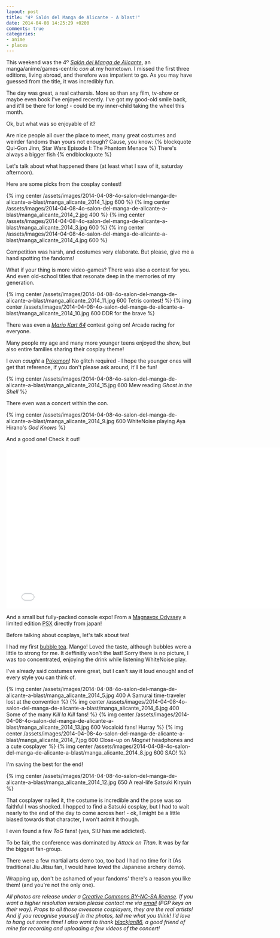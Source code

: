 ```yaml
---
layout: post
title: "4º Salón del Manga de Alicante - A blast!"
date: 2014-04-08 14:25:29 +0200
comments: true
categories: 
- anime
- places
---
```


This weekend was the 4º *[Salón del Manga de Alicante](http://www.smalicante.com/)*, an manga/anime/games-centric *con* at my hometown.
I missed the first three editions, living abroad, and therefore was impatient to go. As you may have guessed from the title, it was incredibly fun.

The day was great, a real catharsis. More so than any film, tv-show or maybe even book I've enjoyed recently.
I've got my good-old smile back, and it'll be there for long! - could be my inner-child taking the wheel this month.

Ok, but what was so enjoyable of it? 

Are nice people all over the place to meet, many great costumes and weirder fandoms than yours not enough? 
Cause, you know: 
{% blockquote Qui-Gon Jinn, Star Wars Episode I: The Phantom Menace %}
There's always a bigger fish
{% endblockquote %}

Let's talk about what happened there (at least what I saw of it, saturday afternoon).

Here are some picks from the cosplay contest!

{% img center /assets/images/2014-04-08-4o-salon-del-manga-de-alicante-a-blast/manga_alicante_2014_1.jpg 600 %}
{% img center /assets/images/2014-04-08-4o-salon-del-manga-de-alicante-a-blast/manga_alicante_2014_2.jpg 400 %}
{% img center /assets/images/2014-04-08-4o-salon-del-manga-de-alicante-a-blast/manga_alicante_2014_3.jpg 600 %}
{% img center /assets/images/2014-04-08-4o-salon-del-manga-de-alicante-a-blast/manga_alicante_2014_4.jpg 600 %}


Competition was harsh, and costumes very elaborate. But please, give me a hand spotting the fandoms!

What if your thing is more video-games? There was also a contest for you.
And even old-school titles that resonate deep in the memories of my generation. 

{% img center /assets/images/2014-04-08-4o-salon-del-manga-de-alicante-a-blast/manga_alicante_2014_11.jpg 600 Tetris contest! %}
{% img center /assets/images/2014-04-08-4o-salon-del-manga-de-alicante-a-blast/manga_alicante_2014_10.jpg 600 DDR for the brave %}

There was even a [*Mario Kart 64*](https://en.wikipedia.org/wiki/Mario_Kart_64) contest going on! Arcade racing for everyone.

Many people my age and many more younger teens enjoyed the show, but also entire families sharing their cosplay theme!

I even *caught* a [Pokemon](https://en.wikipedia.org/wiki/Mew_%28Pok%C3%A9mon%29)! No glitch required - I hope the younger ones will get that reference, if you don't please ask around, it'll be fun!

{% img center /assets/images/2014-04-08-4o-salon-del-manga-de-alicante-a-blast/manga_alicante_2014_15.jpg 600 Mew reading *Ghost in the Shell* %}

There even was a concert within the con.

{% img center /assets/images/2014-04-08-4o-salon-del-manga-de-alicante-a-blast/manga_alicante_2014_9.jpg 600 WhiteNoise playing Aya Hirano's *God Knows* %}

And a good one! Check it out!

<iframe width="770" height="430" src="//www.youtube-nocookie.com/embed/QQq5lH387js" frameborder="0" allowfullscreen></iframe>

And a small but fully-packed console expo! From a [Magnavox Odyssey](https://en.wikipedia.org/wiki/Magnavox_Odyssey) a limited edition [PSX](https://en.wikipedia.org/wiki/PSX_%28video_game_console%29) directly from japan!

Before talking about cosplays, let's talk about tea!

I had my first [bubble tea](https://en.wikipedia.org/wiki/Bubble_tea). Mango! Loved the taste, although bubbles were a little to strong for me. It deffinitly won't the last! Sorry there is no picture, I was too concentrated, enjoying the drink while listening WhiteNoise play.

I've already said costumes were great, but I can't say it loud enough! and of every style you can think of.

{% img center /assets/images/2014-04-08-4o-salon-del-manga-de-alicante-a-blast/manga_alicante_2014_5.jpg 400 A Samurai time-traveler lost at the convention %}
{% img center /assets/images/2014-04-08-4o-salon-del-manga-de-alicante-a-blast/manga_alicante_2014_6.jpg 400 Some of the many *Kill la Kill* fans! %}
{% img center /assets/images/2014-04-08-4o-salon-del-manga-de-alicante-a-blast/manga_alicante_2014_13.jpg 600 Vocaloid fans! Hurray %}
{% img center /assets/images/2014-04-08-4o-salon-del-manga-de-alicante-a-blast/manga_alicante_2014_7.jpg 600 Close-up on *Magnet* headphones and a cute cosplayer %}
{% img center /assets/images/2014-04-08-4o-salon-del-manga-de-alicante-a-blast/manga_alicante_2014_8.jpg 600 SAO! %}


I'm saving the best for the end!

{% img center /assets/images/2014-04-08-4o-salon-del-manga-de-alicante-a-blast/manga_alicante_2014_12.jpg 650 A real-life Satsuki Kiryuin %}

That cosplayer nailed it, the costume is incredible and the pose was so faithful I was shocked.
I hopped to find a Satsuki cosplay, but I had to wait nearly to the end of the day to come across her! - ok, I might be a little biased towards that character, I won't admit it though.

I even found a few *ToG* fans! (yes, SIU has me addicted).

To be fair, the conference was dominated by *Attack on Titan*. It was by far the biggest fan-group.

There were a few martial arts demo too, too bad I had no time for it (As traditional Jiu Jitsu fan, I would have loved the Japanese archery demo).

Wrapping up, don't be ashamed of your fandoms' there's a reason you like them! (and you're not the only one). 


*All photos are release under a [Creative Commons BY-NC-SA license](http://creativecommons.org/licenses/by-nc-sa/4.0/).*
*If you want a higher resolution version please contact me via [email](mailto:disrupts@outlook.com) (PGP keys on their way).*
*Props to all those awesome cosplayers, they are the real artists!*
*And if you recognise yourself in the photos, tell me what you think! I'd love to hang out some time!*
*I also want to thank [blackjan86](https://www.youtube.com/user/blackjan86), a good friend of mine for recording and uploading a few videos of the concert!*
